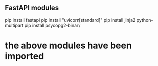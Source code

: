 ## FastAPI modules
pip install fastapi
pip install "uvicorn[standard]"
pip install jinja2 python-multipart
pip install psycopg2-binary

# the above modules have been imported 
